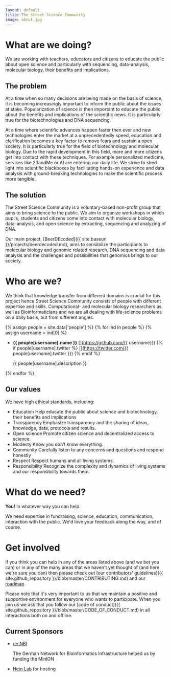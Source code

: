```yaml
---
layout: default
title: The Street Science Community
image: about.jpg
---
```


# What are we doing?

We are working with teachers, educators and citizens to educate the public about open science and particularly with sequencing, data-analysis, molecular biology, their benefits and implications.

## The problem

At a time when so many decisions are being made on the basis of science, it is becoming increasingly important to inform the public about the issues at stake. Popularization of science is then important to educate the public about the benefits and implications of the scientific news. It is particularly true for the biotechnologies and DNA sequencing.

At a time where scientific advances happen faster then ever and new technologies enter the market at a unprecedentedly speed, education and clarification becomes a key factor to remove fears and sustain a open society. It is particularly true for the field of biotechnology and molecular biology. Due to the rapid development in this field, more and more citizens get into contact with these techniques. For example personalized medicine, services like 23andMe or AI are entering our daily life. We strive to shed light into scientific blackboxes by facilitating hands-on experience and data analysis with ground-breaking technologies  to make  the scientific process more tangible.

## The solution

The Street Science Community is a voluntary-based non-profit group that aims to bring science to the public. We aim to organize workshops in which pupils, students and citizens come into contact with molecular biology, data-analysis, and open science by extracting, sequencing and analyzing of DNA. 

Our main project, [BeerDEcoded]({{ site.baseurl }}/projects/beerdecoded.md), aims to sensibilize the participants to molecular biology and genomic related research, DNA sequencing and data analysis and the challenges and possibilities that genomics brings to our society.

# Who are we?

We think that knowledge transfer from different domains is crucial for this project hence Street Science Community consists of people with different expertise and skills. Computational- and molecular biology researchers as well as Bioinformaticians and we are all dealing with life-science problems on a daily basis, but from different angles.

{% assign people = site.data['people'] %}
{% for ind in people %}
{% assign username = ind[0] %}
- **{{ people[username].name }}** [<i class="fab fa-github"></i>](https://github.com/{{ username}}) {% if people[username].twitter %} [<i class="fab fa-twitter"></i>](https://twitter.com/{{ people[username].twitter }}) {% endif %}

    {{ people[username].description }}

{% endfor %}

## Our values

We have high ethical standards, including:
- Education
    Help educate the public about science and biotechnology, their benefits and implications
- Transparency
    Emphasize transparency and the sharing of ideas, knowledge, data, protocols and results.
- Open science
    Promote citizen science and decentralized access to science.
- Modesty
    Know you don’t know everything.
- Community
    Carefully listen to any concerns and questions and respond honestly
- Respect
    Respect humans and all living systems.
- Responsibility
    Recognize the complexity and dynamics of living systems and our responsibility towards them.

# What do we need?

**You!** In whatever way you can help.

We need expertise in fundraising, science, education, communication, interaction with the public. We'd love your feedback along the way, and of course.

# Get involved

If you think you can help in any of the areas listed above (and we bet you can) or in any of the many areas that we haven't yet thought of (and here we're sure you can) then please check out [our contributors' guidelines]({{ site.github_repository }}/blob/master/CONTRIBUTING.md) and our [roadmap](roadmap.md).

Please note that it's very important to us that we maintain a positive and supportive environment for everyone who wants to participate. When you join us we ask that you follow our [code of conduct]({{ site.github_repository }}/blob/master/CODE_OF_CONDUCT.md) in all interactions both on and offline.

## Current Sponsors

- [de.NBI](https://www.denbi.de/)

    The German Network for Bioinformatics Infrastructure helped us by funding the MinION

- [Hein Lab](http://portal.uni-freiburg.de/pharmakologie/ii) for hosting


